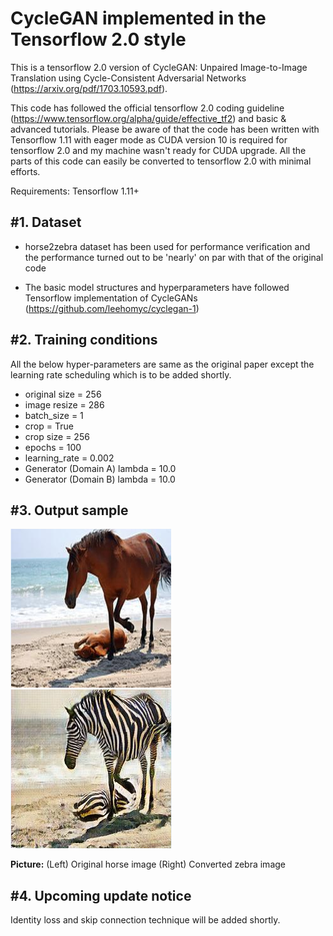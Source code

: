 # CycleGAN implemented in the Tensorflow 2.0 style 

This is a tensorflow 2.0 version of CycleGAN: Unpaired Image-to-Image Translation using Cycle-Consistent Adversarial Networks
(https://arxiv.org/pdf/1703.10593.pdf).  

This code has followed the official tensorflow 2.0 coding guideline (https://www.tensorflow.org/alpha/guide/effective_tf2) and basic & advanced tutorials. Please be aware of that the code has been written with Tensorflow 1.11 with eager mode as CUDA version 10 is required for tensorflow 2.0 and my machine wasn't ready for CUDA upgrade. All the parts of this code can easily be converted to tensorflow 2.0 with minimal efforts.  

Requirements: Tensorflow 1.11+

#1. Dataset
-----------------------
 - horse2zebra dataset has been used for performance verification and the performance turned out to be 'nearly' on par with that of the original code  

 - The basic model structures and hyperparameters have followed Tensorflow implementation of CycleGANs (https://github.com/leehomyc/cyclegan-1) 
  
#2. Training conditions 
--------------------------------------
 All the below hyper-parameters are same as the original paper except the learning rate scheduling which is to be added shortly.
 - original size = 256 
 - image resize = 286
 - batch_size = 1
 - crop = True
 - crop size = 256
 - epochs = 100
 - learning_rate = 0.002 
 - Generator (Domain A) lambda = 10.0
 - Generator (Domain B) lambda = 10.0
   
#3. Output sample
----------------------------------------


![Representative image](https://github.com/jis478/Tensorflow/blob/master/TF2.0/CycleGAN/imgs/horse.PNG)<br>![Representative image](https://github.com/jis478/Tensorflow/blob/master/TF2.0/CycleGAN/imgs/zebra.PNG)<br>

**Picture:** (Left) Original horse image (Right) Converted zebra image 

#4. Upcoming update notice
-----------------------------------------
Identity loss and skip connection technique will be added shortly.
